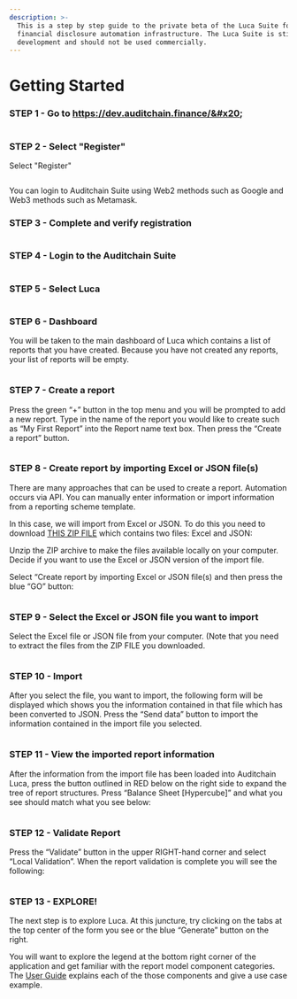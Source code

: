 ```yaml
---
description: >-
  This is a step by step guide to the private beta of the Luca Suite for
  financial disclosure automation infrastructure. The Luca Suite is still in
  development and should not be used commercially.
---
```


# Getting Started



### STEP 1 - Go to https://dev.auditchain.finance/&#x20;



<figure><img src="../.gitbook/assets/image.png" alt=""><figcaption></figcaption></figure>



### STEP 2 - Select "Register"

Select "Register"

<figure><img src="../.gitbook/assets/image (1).png" alt=""><figcaption></figcaption></figure>

You can login to Auditchain Suite using Web2 methods such as Google and Web3 methods such as Metamask.

### STEP 3 - Complete and verify registration

<figure><img src="../.gitbook/assets/image (2).png" alt=""><figcaption></figcaption></figure>



### STEP 4 - Login to the Auditchain Suite

<figure><img src="../.gitbook/assets/image (3).png" alt=""><figcaption></figcaption></figure>



### STEP 5 - Select Luca

<figure><img src="../.gitbook/assets/image (4).png" alt=""><figcaption></figcaption></figure>



### STEP 6 - Dashboard

You will be taken to the main dashboard of Luca which contains a list of reports that you have created. Because you have not created any reports, your list of reports will be empty.



<figure><img src="../.gitbook/assets/image (5).png" alt=""><figcaption></figcaption></figure>



### STEP 7 - Create a report

Press the green “+” button in the top menu and you will be prompted to add a new report. Type in the name of the report you would like to create such as “My First Report” into the Report name text box. Then press the “Create a report” button.

<figure><img src="../.gitbook/assets/image (6).png" alt=""><figcaption></figcaption></figure>



### STEP 8 - Create report by importing Excel or JSON file(s)

There are many approaches that can be used to create a report. Automation occurs via API. You can manually enter information or import information from a reporting scheme template.

In this case, we will import from Excel or JSON. To do this you need to download [THIS ZIP FILE](https://drive.google.com/file/d/1X82UddUcmE6Y\_meOAg\_bO9guU4Yj9DV9/view?usp=drive\_link) which contains two files: Excel and JSON:

Unzip the ZIP archive to make the files available locally on your computer. Decide if you want to use the Excel or JSON version of the import file.

Select “Create report by importing Excel or JSON file(s) and then press the blue “GO” button:

<figure><img src="../.gitbook/assets/image (7).png" alt=""><figcaption></figcaption></figure>



### STEP 9 - Select the Excel or JSON file you want to import

Select the Excel file or JSON file from your computer. (Note that you need to extract the files from the ZIP FILE you downloaded.

<figure><img src="../.gitbook/assets/image (8).png" alt=""><figcaption></figcaption></figure>



### STEP 10 - Import

After you select the file, you want to import, the following form will be displayed which shows you the information contained in that file which has been converted to JSON. Press the “Send data” button to import the information contained in the import file you selected.

<figure><img src="../.gitbook/assets/image (9).png" alt=""><figcaption></figcaption></figure>



### STEP 11 - View the imported report information

After the information from the import file has been loaded into Auditchain Luca, press the button outlined in RED below on the right side to expand the tree of report structures. Press “Balance Sheet \[Hypercube]” and what you see should match what you see below:

<figure><img src="../.gitbook/assets/image (10).png" alt=""><figcaption></figcaption></figure>



### STEP 12 - Validate Report

Press the “Validate” button in the upper RIGHT-hand corner and select “Local Validation”. When the report validation is complete you will see the following:

<figure><img src="../.gitbook/assets/image (11).png" alt=""><figcaption></figcaption></figure>



### STEP 13 - EXPLORE!

The next step is to explore Luca. At this juncture, try clicking on the tabs at the top center of the form you see or the blue “Generate” button on the right.&#x20;

You will want to explore the legend at the bottom right corner of the application and get familiar with the report model component categories. The [User Guide](https://docs.auditchain.finance/luca-suite/user-guide) explains each of the those components and give a use case example.&#x20;

<figure><img src="../.gitbook/assets/image (12).png" alt=""><figcaption></figcaption></figure>

